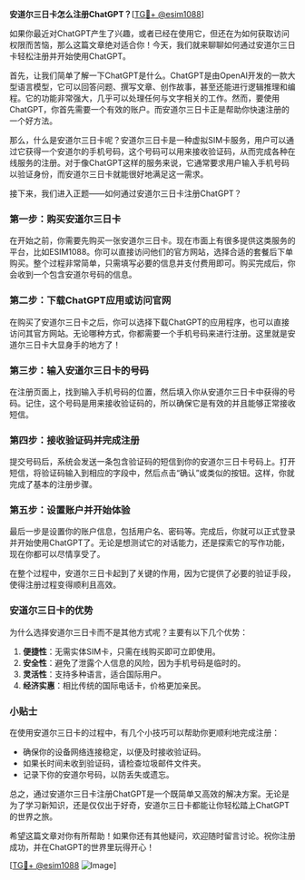 **安道尔三日卡怎么注册ChatGPT？**[[TG💪+ @esim1088](https://t.me/s/esim1088)]

如果你最近对ChatGPT产生了兴趣，或者已经在使用它，但还在为如何获取访问权限而苦恼，那么这篇文章绝对适合你！今天，我们就来聊聊如何通过安道尔三日卡轻松注册并开始使用ChatGPT。

首先，让我们简单了解一下ChatGPT是什么。ChatGPT是由OpenAI开发的一款大型语言模型，它可以回答问题、撰写文章、创作故事，甚至还能进行逻辑推理和编程。它的功能非常强大，几乎可以处理任何与文字相关的工作。然而，要使用ChatGPT，你首先需要一个有效的账户。而安道尔三日卡正是帮助你快速注册的一个好方法。

那么，什么是安道尔三日卡呢？安道尔三日卡是一种虚拟SIM卡服务，用户可以通过它获得一个安道尔的手机号码，这个号码可以用来接收验证码，从而完成各种在线服务的注册。对于像ChatGPT这样的服务来说，它通常要求用户输入手机号码以验证身份，而安道尔三日卡就能很好地满足这一需求。

接下来，我们进入正题——如何通过安道尔三日卡注册ChatGPT？

### 第一步：购买安道尔三日卡

在开始之前，你需要先购买一张安道尔三日卡。现在市面上有很多提供这类服务的平台，比如ESIM1088。你可以直接访问他们的官方网站，选择合适的套餐后下单购买。整个过程非常简单，只需填写必要的信息并支付费用即可。购买完成后，你会收到一个包含安道尔号码的信息。

### 第二步：下载ChatGPT应用或访问官网

在购买了安道尔三日卡之后，你可以选择下载ChatGPT的应用程序，也可以直接访问其官方网站。无论哪种方式，你都需要一个手机号码来进行注册。这里就是安道尔三日卡大显身手的地方了！

### 第三步：输入安道尔三日卡的号码

在注册页面上，找到输入手机号码的位置，然后填入你从安道尔三日卡中获得的号码。记住，这个号码是用来接收验证码的，所以确保它是有效的并且能够正常接收短信。

### 第四步：接收验证码并完成注册

提交号码后，系统会发送一条包含验证码的短信到你的安道尔三日卡号码上。打开短信，将验证码输入到相应的字段中，然后点击“确认”或类似的按钮。这样，你就完成了基本的注册步骤。

### 第五步：设置账户并开始体验

最后一步是设置你的账户信息，包括用户名、密码等。完成后，你就可以正式登录并开始使用ChatGPT了。无论是想测试它的对话能力，还是探索它的写作功能，现在你都可以尽情享受了。

在整个过程中，安道尔三日卡起到了关键的作用，因为它提供了必要的验证手段，使得注册过程变得顺利且高效。

### 安道尔三日卡的优势

为什么选择安道尔三日卡而不是其他方式呢？主要有以下几个优势：

1. **便捷性**：无需实体SIM卡，只需在线购买即可立即使用。
2. **安全性**：避免了泄露个人信息的风险，因为手机号码是临时的。
3. **灵活性**：支持多种语言，适合国际用户。
4. **经济实惠**：相比传统的国际电话卡，价格更加亲民。

### 小贴士

在使用安道尔三日卡的过程中，有几个小技巧可以帮助你更顺利地完成注册：

- 确保你的设备网络连接稳定，以便及时接收验证码。
- 如果长时间未收到验证码，请检查垃圾邮件文件夹。
- 记录下你的安道尔号码，以防丢失或遗忘。

总之，通过安道尔三日卡注册ChatGPT是一个既简单又高效的解决方案。无论是为了学习新知识，还是仅仅出于好奇，安道尔三日卡都能让你轻松踏上ChatGPT的世界之旅。

希望这篇文章对你有所帮助！如果你还有其他疑问，欢迎随时留言讨论。祝你注册成功，并在ChatGPT的世界里玩得开心！

[[TG💪+ @esim1088](https://t.me/s/esim1088) ![Image](https://i.postimg.cc/4NQfJmqS/Snipaste-2025-05-13-00-14-12.png)]